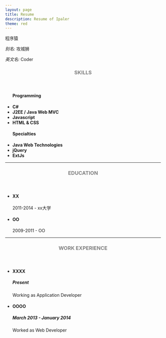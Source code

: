 ```yaml
---
layout: page
title: Resume
description: Resume of Ipaler
theme: red
---
```

程序猿

*别名:*
攻城狮

*英文名:*
Coder

<!-- Skills -->
<section class="row">
	<header class="col-md-3">
		<h3 style="text-transform:uppercase;color:gray">Skills</h3>
	</header>
	<div class="col-md-9">
		<div class="row">
			<ul class="col-md-6">
				<li style="list-style:none"><h4>Programming</h4></li>
				<li><strong>C#</strong></li>
				<li><strong>J2EE / Java Web MVC</strong></li>
				<li><strong>Javascript</strong></li>
				<li><strong>HTML & CSS</strong></li>
			</ul>
			<ul class="col-md-6">
				<li style="list-style:none"><h4>Specialties</h4></li>
				<li><strong>Java Web Technologies</strong></li>
				<li><strong>jQuery</strong></li>
				<li><strong>ExtJs</strong></li>
			</ul>
		</div>
	</div>
</section>
<hr/>
<!-- Education -->
<section class="row">
	<header class="col-md-3">
		<h3 style="text-transform:uppercase;color:gray">Education</h3>
	</header>
	<div class="col-md-9">
		<ul>
			<li>
				<h4>XX</h4>
				<p>2011-2014 - xx大学</p>
			</li>
			<li>
				<h4>OO</h4>
				<p>2009-2011 - OO</p>
			</li>
		</ul>
	</div>
</section>
<hr/>
<!-- Work -->
<section class="row">
	<header class="col-md-3">
		<h3 style="text-transform:uppercase;color:gray">Work Experience</h3>
	</header>
	<div class="col-md-9">
		<ul>
			<li>
				<h4>XXXX</h4>
				<h5>Present</h5>
				<p>Working as Application Developer</p>
			</li>
			<li>
				<h4>OOOO</h4>
				<h5>March 2013 - January 2014</h5>
				<p>Worked as Web Developer</p>
			</li>
		</ul>
	</div>
</section>

